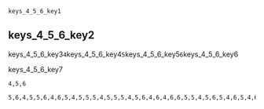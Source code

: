 ```ngMeta
keys_4_5_6_key1
```
## keys_4_5_6_key2
keys_4_5_6_key3`4`keys_4_5_6_key4`5`keys_4_5_6_key5`6`keys_4_5_6_key6

keys_4_5_6_key7


```trytyping
4,5,6
```
```practicetyping
5,6,4,5,5,6,4,6,5,4,5,5,5,4,5,5,5,4,5,6,4,6,4,6,6,5,5,4,5,6,5,4,6,5,4,6,4,5,6,6
```
